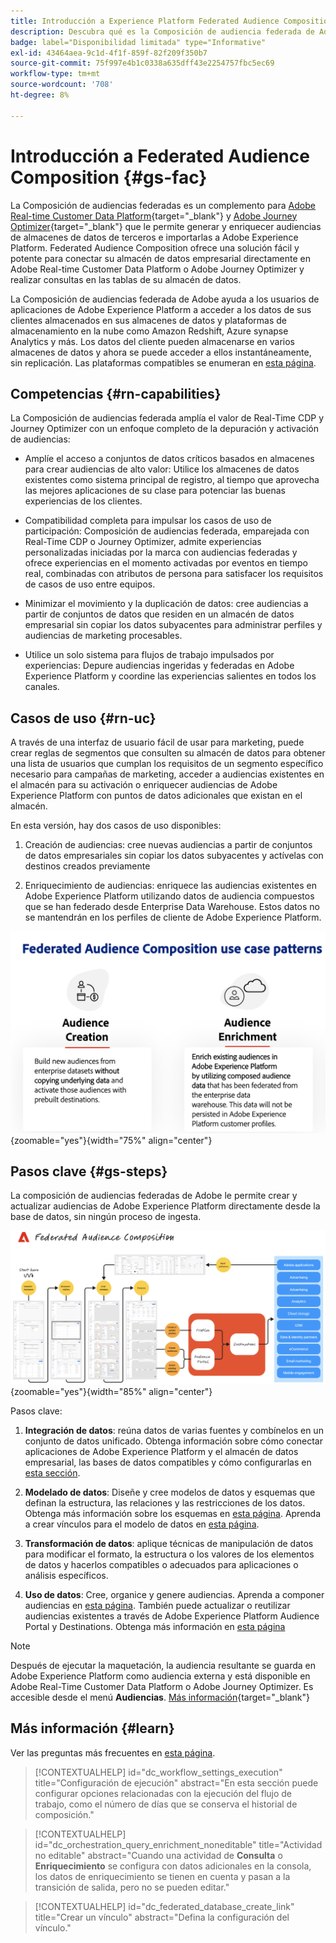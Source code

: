 ```yaml
---
title: Introducción a Experience Platform Federated Audience Composition
description: Descubra qué es la Composición de audiencia federada de Adobe y cómo utilizarla en Adobe Experience Platform
badge: label="Disponibilidad limitada" type="Informative"
exl-id: 43464aea-9c1d-4f1f-859f-82f209f350b7
source-git-commit: 75f997e4b1c0338a635dff43e2254757fbc5ec69
workflow-type: tm+mt
source-wordcount: '708'
ht-degree: 8%

---
```


# Introducción a Federated Audience Composition {#gs-fac}

La Composición de audiencias federadas es un complemento para [Adobe Real-time Customer Data Platform](https://experienceleague.adobe.com/en/docs/experience-platform/segmentation/home){target="_blank"} y [Adobe Journey Optimizer](https://experienceleague.adobe.com/es/docs/journey-optimizer/using/ajo-home){target="_blank"} que le permite generar y enriquecer audiencias de almacenes de datos de terceros e importarlas a Adobe Experience Platform. Federated Audience Composition ofrece una solución fácil y potente para conectar su almacén de datos empresarial directamente en Adobe Real-time Customer Data Platform o Adobe Journey Optimizer y realizar consultas en las tablas de su almacén de datos.

La Composición de audiencias federada de Adobe ayuda a los usuarios de aplicaciones de Adobe Experience Platform a acceder a los datos de sus clientes almacenados en sus almacenes de datos y plataformas de almacenamiento en la nube como Amazon Redshift, Azure synapse Analytics y más. Los datos del cliente pueden almacenarse en varios almacenes de datos y ahora se puede acceder a ellos instantáneamente, sin replicación. Las plataformas compatibles se enumeran en [esta página](../connections/federated-db.md#supported-db).

## Competencias {#rn-capabilities}

La Composición de audiencias federada amplía el valor de Real-Time CDP y Journey Optimizer con un enfoque completo de la depuración y activación de audiencias:

* Amplíe el acceso a conjuntos de datos críticos basados en almacenes para crear audiencias de alto valor: Utilice los almacenes de datos existentes como sistema principal de registro, al tiempo que aprovecha las mejores aplicaciones de su clase para potenciar las buenas experiencias de los clientes.

* Compatibilidad completa para impulsar los casos de uso de participación: Composición de audiencias federada, emparejada con Real-Time CDP o Journey Optimizer, admite experiencias personalizadas iniciadas por la marca con audiencias federadas y ofrece experiencias en el momento activadas por eventos en tiempo real, combinadas con atributos de persona para satisfacer los requisitos de casos de uso entre equipos.

* Minimizar el movimiento y la duplicación de datos: cree audiencias a partir de conjuntos de datos que residen en un almacén de datos empresarial sin copiar los datos subyacentes para administrar perfiles y audiencias de marketing procesables.

* Utilice un solo sistema para flujos de trabajo impulsados por experiencias: Depure audiencias ingeridas y federadas en Adobe Experience Platform y coordine las experiencias salientes en todos los canales.

## Casos de uso {#rn-uc}

A través de una interfaz de usuario fácil de usar para marketing, puede crear reglas de segmentos que consulten su almacén de datos para obtener una lista de usuarios que cumplan los requisitos de un segmento específico necesario para campañas de marketing, acceder a audiencias existentes en el almacén para su activación o enriquecer audiencias de Adobe Experience Platform con puntos de datos adicionales que existan en el almacén.

En esta versión, hay dos casos de uso disponibles:

1. Creación de audiencias: cree nuevas audiencias a partir de conjuntos de datos empresariales sin copiar los datos subyacentes y actívelas con destinos creados previamente&#x200B;

1. Enriquecimiento de audiencias: enriquece las audiencias existentes en Adobe Experience Platform utilizando datos de audiencia compuestos que se han federado desde Enterprise Data Warehouse. Estos datos no se mantendrán en los perfiles de cliente de Adobe Experience Platform.

![diagrama](assets/fac-use-cases.png){zoomable="yes"}{width="75%" align="center"}

## Pasos clave {#gs-steps}

La composición de audiencias federadas de Adobe le permite crear y actualizar audiencias de Adobe Experience Platform directamente desde la base de datos, sin ningún proceso de ingesta.

![diagrama](assets/steps-diagram.png){zoomable="yes"}{width="85%" align="center"}

Pasos clave:

1. **Integración de datos**: reúna datos de varias fuentes y combínelos en un conjunto de datos unificado. Obtenga información sobre cómo conectar aplicaciones de Adobe Experience Platform y el almacén de datos empresarial, las bases de datos compatibles y cómo configurarlas en [esta sección](../connections/federated-db.md).

2. **Modelado de datos**: Diseñe y cree modelos de datos y esquemas que definan la estructura, las relaciones y las restricciones de los datos. Obtenga más información sobre los esquemas en [esta página](../customer/schemas.md). Aprenda a crear vínculos para el modelo de datos en [esta página](../data-management/gs-models.md).

3. **Transformación de datos**: aplique técnicas de manipulación de datos para modificar el formato, la estructura o los valores de los elementos de datos y hacerlos compatibles o adecuados para aplicaciones o análisis específicos.

4. **Uso de datos**: Cree, organice y genere audiencias. Aprenda a componer audiencias en [esta página](../compositions/gs-compositions.md). También puede actualizar o reutilizar audiencias existentes a través de Adobe Experience Platform Audience Portal y Destinations. Obtenga más información en [esta página](../connections/destinations.md)


>[!NOTE]
>
>Después de ejecutar la maquetación, la audiencia resultante se guarda en Adobe Experience Platform como audiencia externa y está disponible en Adobe Real-Time Customer Data Platform o Adobe Journey Optimizer. Es accesible desde el menú **Audiencias**. [Más información](https://experienceleague.adobe.com/en/docs/experience-platform/segmentation/ui/audience-portal){target="_blank"}
>



## Más información {#learn}

<!-- Workflow + Workflow activities-->

Ver las preguntas más frecuentes en [esta página](faq.md).

>[!CONTEXTUALHELP]
>id="dc_workflow_settings_execution"
>title="Configuración de ejecución"
>abstract="En esta sección puede configurar opciones relacionadas con la ejecución del flujo de trabajo, como el número de días que se conserva el historial de composición."




>[!CONTEXTUALHELP]
>id="dc_orchestration_query_enrichment_noneditable"
>title="Actividad no editable"
>abstract="Cuando una actividad de **Consulta** o **Enriquecimiento** se configura con datos adicionales en la consola, los datos de enriquecimiento se tienen en cuenta y pasan a la transición de salida, pero no se pueden editar."

<!-- Create a link -->

>[!CONTEXTUALHELP]
>id="dc_federated_database_create_link"
>title="Crear un vínculo"
>abstract="Defina la configuración del vínculo."
